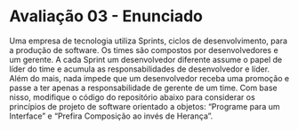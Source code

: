 # Avaliação 03 - Enunciado

Uma empresa de tecnologia utiliza Sprints, ciclos de desenvolvimento, para a produção de software. Os times são compostos por desenvolvedores e um gerente. A cada Sprint um desenvolvedor diferente assume o papel de líder do time e acumula as responsabilidades de desenvolvedor e líder. Além do mais, nada impede que um desenvolvedor receba uma promoção e passe a ter apenas a responsabilidade de gerente de um time. Com base nisso, modifique o código do repositório abaixo para considerar os princípios de projeto de software orientado a objetos: “Programe para um Interface” e “Prefira Composição ao invés de Herança”.
